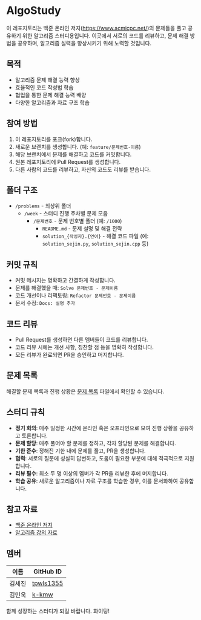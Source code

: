 # AlgoStudy
이 레포지토리는 백준 온라인 저지(https://www.acmicpc.net/)의 문제들을 풀고 공유하기 위한 알고리즘 스터디용입니다. 이곳에서 서로의 코드를 리뷰하고, 문제 해결 방법을 공유하며, 알고리즘 실력을 향상시키기 위해 노력할 것입니다.

## 목적
- 알고리즘 문제 해결 능력 향상
- 효율적인 코드 작성법 학습
- 협업을 통한 문제 해결 능력 배양
- 다양한 알고리즘과 자료 구조 학습

## 참여 방법
1. 이 레포지토리를 포크(fork)합니다.
2. 새로운 브랜치를 생성합니다. (예: `feature/문제번호-이름`)
3. 해당 브랜치에서 문제를 해결하고 코드를 커밋합니다.
4. 원본 레포지토리에 Pull Request를 생성합니다.
5. 다른 사람의 코드를 리뷰하고, 자신의 코드도 리뷰를 받습니다.

## 폴더 구조
- `/problems` - 최상위 폴더
  - `/week` - 스터디 진행 주차별 문제 모음
    - `/문제번호` - 문제 번호별 폴더 (예: `/1000`)
      - `README.md` - 문제 설명 및 해결 전략
      - `solution_{작성자}.{언어}` - 해결 코드 파일 (예: `solution_sejin.py`, `solution_sejin.cpp` 등)

## 커밋 규칙
- 커밋 메시지는 명확하고 간결하게 작성합니다.
- 문제를 해결했을 때: `Solve 문제번호 - 문제이름`
- 코드 개선이나 리팩토링: `Refactor 문제번호 - 문제이름`
- 문서 수정: `Docs: 설명 추가`

## 코드 리뷰
- Pull Request를 생성하면 다른 멤버들이 코드를 리뷰합니다.
- 코드 리뷰 시에는 개선 사항, 칭찬할 점 등을 명확히 작성합니다.
- 모든 리뷰가 완료되면 PR을 승인하고 머지합니다.

## 문제 목록
해결할 문제 목록과 진행 상황은 [문제 목록](problems/README.md) 파일에서 확인할 수 있습니다.

## 스터디 규칙
- **정기 회의**: 매주 일정한 시간에 온라인 혹은 오프라인으로 모여 진행 상황을 공유하고 토론합니다.
- **문제 할당**: 매주 풀어야 할 문제를 정하고, 각자 할당된 문제를 해결합니다.
- **기한 준수**: 정해진 기한 내에 문제를 풀고, PR을 생성합니다.
- **협력**: 서로의 질문에 성실히 답변하고, 도움이 필요한 부분에 대해 적극적으로 지원합니다.
- **리뷰 필수**: 최소 두 명 이상의 멤버가 각 PR을 리뷰한 후에 머지합니다.
- **학습 공유**: 새로운 알고리즘이나 자료 구조를 학습한 경우, 이를 문서화하여 공유합니다.

## 참고 자료
- [백준 온라인 저지](https://www.acmicpc.net/)
- [알고리즘 강의 자료](https://www.acmicpc.net/school/courses)

## 멤버
| 이름         | GitHub ID    |
|--------------|--------------|
| 김세진    | [tpwls1355](https://github.com/tpwls1355) |
| 김민욱        | [k-kmw](https://github.com/k-kmw) |

함께 성장하는 스터디가 되길 바랍니다. 화이팅!
